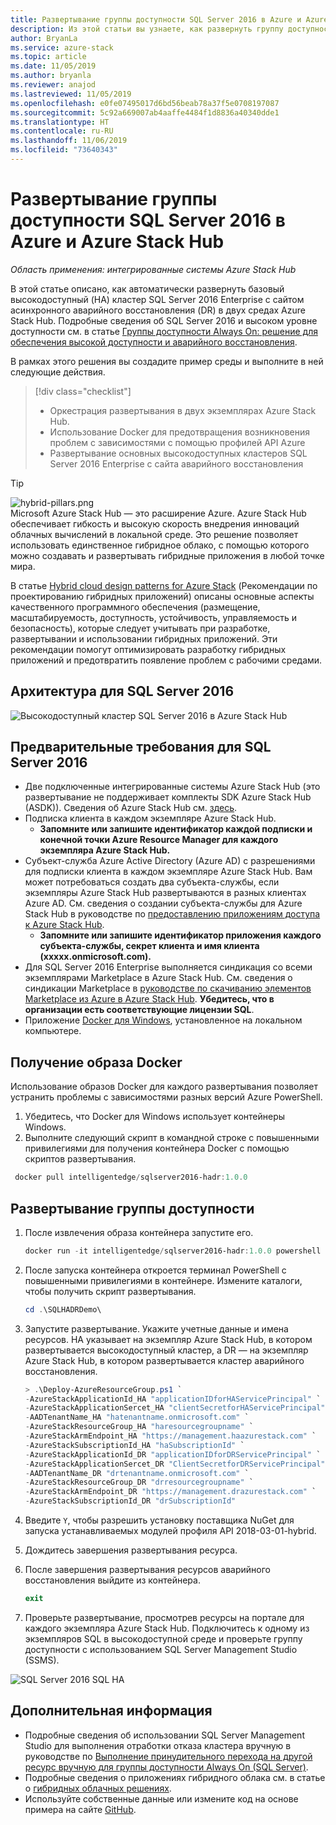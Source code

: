 ```yaml
---
title: Развертывание группы доступности SQL Server 2016 в Azure и Azure Stack Hub
description: Из этой статьи вы узнаете, как развернуть группу доступности SQL Server 2016 в Azure и Azure Stack Hub.
author: BryanLa
ms.service: azure-stack
ms.topic: article
ms.date: 11/05/2019
ms.author: bryanla
ms.reviewer: anajod
ms.lastreviewed: 11/05/2019
ms.openlocfilehash: e0fe07495017d6bd56beab78a37f5e0708197087
ms.sourcegitcommit: 5c92a669007ab4aaffe4484f1d8836a40340dde1
ms.translationtype: HT
ms.contentlocale: ru-RU
ms.lasthandoff: 11/06/2019
ms.locfileid: "73640343"
---
```

# <a name="deploy-a-sql-server-2016-availability-group-to-azure-and-azure-stack-hub"></a>Развертывание группы доступности SQL Server 2016 в Azure и Azure Stack Hub

*Область применения: интегрированные системы Azure Stack Hub*

В этой статье описано, как автоматически развернуть базовый высокодоступный (HA) кластер SQL Server 2016 Enterprise с сайтом асинхронного аварийного восстановления (DR) в двух средах Azure Stack Hub. Подробные сведения об SQL Server 2016 и высоком уровне доступности см. в статье [Группы доступности Always On: решение для обеспечения высокой доступности и аварийного восстановления](https://docs.microsoft.com/sql/database-engine/availability-groups/windows/always-on-availability-groups-sql-server?view=sql-server-2016).

В рамках этого решения вы создадите пример среды и выполните в ней следующие действия.

> [!div class="checklist"]
> - Оркестрация развертывания в двух экземплярах Azure Stack Hub.
> - Использование Docker для предотвращения возникновения проблем с зависимостями с помощью профилей API Azure
> - Развертывание основных высокодоступных кластеров SQL Server 2016 Enterprise с сайта аварийного восстановления

> [!Tip]  
> ![hybrid-pillars.png](./media/solution-deployment-guide-cross-cloud-scaling/hybrid-pillars.png)  
> Microsoft Azure Stack Hub — это расширение Azure. Azure Stack Hub обеспечивает гибкость и высокую скорость внедрения инноваций облачных вычислений в локальной среде. Это решение позволяет использовать единственное гибридное облако, с помощью которого можно создавать и развертывать гибридные приложения в любой точке мира.  
> 
> В статье [Hybrid cloud design patterns for Azure Stack](overview-app-design-considerations.md) (Рекомендации по проектированию гибридных приложений) описаны основные аспекты качественного программного обеспечения (размещение, масштабируемость, доступность, устойчивость, управляемость и безопасность), которые следует учитывать при разработке, развертывании и использовании гибридных приложений. Эти рекомендации помогут оптимизировать разработку гибридных приложений и предотвратить появление проблем с рабочими средами.

## <a name="architecture-for-sql-server-2016"></a>Архитектура для SQL Server 2016

![Высокодоступный кластер SQL Server 2016 в Azure Stack Hub](media/solution-deployment-guide-sql-ha/image1.png)

## <a name="prerequisites-for-sql-server-2016"></a>Предварительные требования для SQL Server 2016

  - Две подключенные интегрированные системы Azure Stack Hub (это развертывание не поддерживает комплекты SDK Azure Stack Hub (ASDK)). Сведения об Azure Stack Hub см. [здесь](https://azure.microsoft.com/overview/azure-stack/).
  - Подписка клиента в каждом экземпляре Azure Stack Hub.    
      - **Запомните или запишите идентификатор каждой подписки и конечной точки Azure Resource Manager для каждого экземпляра Azure Stack Hub.**
  - Субъект-служба Azure Active Directory (Azure AD) с разрешениями для подписки клиента в каждом экземпляре Azure Stack Hub. Вам может потребоваться создать два субъекта-службы, если экземпляры Azure Stack Hub развертываются в разных клиентах Azure AD. См. сведения о создании субъекта-службы для Azure Stack Hub в руководстве по [предоставлению приложениям доступа к Azure Stack Hub](https://docs.microsoft.com/azure-stack/user/azure-stack-create-service-principals).
      - **Запомните или запишите идентификатор приложения каждого субъекта-службы, секрет клиента и имя клиента (xxxxx.onmicrosoft.com).**
  - Для SQL Server 2016 Enterprise выполняется синдикация со всеми экземплярами Marketplace в Azure Stack Hub. См. сведения о синдикации Marketplace в [руководстве по скачиванию элементов Marketplace из Azure в Azure Stack Hub](https://docs.microsoft.com/azure-stack/operator/azure-stack-download-azure-marketplace-item).
    **Убедитесь, что в организации есть соответствующие лицензии SQL**.
  - Приложение [Docker для Windows](https://docs.docker.com/docker-for-windows/), установленное на локальном компьютере.

## <a name="get-the-docker-image"></a>Получение образа Docker

Использование образов Docker для каждого развертывания позволяет устранить проблемы с зависимостями разных версий Azure PowerShell.

1.  Убедитесь, что Docker для Windows использует контейнеры Windows.
2.  Выполните следующий скрипт в командной строке с повышенными привилегиями для получения контейнера Docker с помощью скриптов развертывания.

```powershell  
 docker pull intelligentedge/sqlserver2016-hadr:1.0.0
```

## <a name="deploy-the-availability-group"></a>Развертывание группы доступности

1.  После извлечения образа контейнера запустите его.

      ```powershell  
      docker run -it intelligentedge/sqlserver2016-hadr:1.0.0 powershell
      ```

2.  После запуска контейнера откроется терминал PowerShell с повышенными привилегиями в контейнере. Измените каталоги, чтобы получить скрипт развертывания.

      ```powershell  
      cd .\SQLHADRDemo\
      ```

3.  Запустите развертывание. Укажите учетные данные и имена ресурсов. HA указывает на экземпляр Azure Stack Hub, в котором развертывается высокодоступный кластер, а DR — на экземпляр Azure Stack Hub, в котором развертывается кластер аварийного восстановления.

      ```powershell
      > .\Deploy-AzureResourceGroup.ps1 `
      -AzureStackApplicationId_HA "applicationIDforHAServicePrincipal" `
      -AzureStackApplicationSercet_HA "clientSecretforHAServicePrincipal" `
      -AADTenantName_HA "hatenantname.onmicrosoft.com" `
      -AzureStackResourceGroup_HA "haresourcegroupname" `
      -AzureStackArmEndpoint_HA "https://management.haazurestack.com" `
      -AzureStackSubscriptionId_HA "haSubscriptionId" `
      -AzureStackApplicationId_DR "applicationIDforDRServicePrincipal" `
      -AzureStackApplicationSercet_DR "ClientSecretforDRServicePrincipal" `
      -AADTenantName_DR "drtenantname.onmicrosoft.com" `
      -AzureStackResourceGroup_DR "drresourcegroupname" `
      -AzureStackArmEndpoint_DR "https://management.drazurestack.com" `
      -AzureStackSubscriptionId_DR "drSubscriptionId"
      ```

4.  Введите `Y`, чтобы разрешить установку поставщика NuGet для запуска устанавливаемых модулей профиля API 2018-03-01-hybrid.

5.  Дождитесь завершения развертывания ресурса.

6.  После завершения развертывания ресурсов аварийного восстановления выйдите из контейнера.

      ```powershell
      exit
      ```

7.  Проверьте развертывание, просмотрев ресурсы на портале для каждого экземпляра Azure Stack Hub. Подключитесь к одному из экземпляров SQL в высокодоступной среде и проверьте группу доступности с использованием SQL Server Management Studio (SSMS).

![SQL Server 2016 SQL HA](media/solution-deployment-guide-sql-ha/image2.png)

## <a name="next-steps"></a>Дополнительная информация

  - Подробные сведения об использовании SQL Server Management Studio для выполнения отработки отказа кластера вручную в руководстве по [Выполнение принудительного перехода на другой ресурс вручную для группы доступности Always On (SQL Server)](https://docs.microsoft.com/sql/database-engine/availability-groups/windows/perform-a-forced-manual-failover-of-an-availability-group-sql-server?view=sql-server-2017).
  - Подробные сведения о приложениях гибридного облака см. в статье о [гибридных облачных решениях](https://aka.ms/azsdevtutorials).
  - Используйте собственные данные или измените код на основе примера на сайте [GitHub](https://github.com/Azure-Samples/azure-intelligent-edge-patterns).
